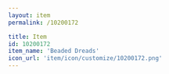 ```yaml
---
layout: item
permalink: /10200172

title: Item
id: 10200172
item_name: 'Beaded Dreads'
icon_url: 'item/icon/customize/10200172.png'
---
```

